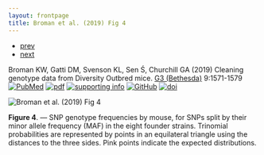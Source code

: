 ```yaml
---
layout: frontpage
title: Broman et al. (2019) Fig 4
---
```


<div class="navbar">
  <div class="navbar-inner">
      <ul class="nav">
          <li><a href="rqtl2_fig1.html">prev</a></li>
          <li><a href="samplemixups_fig7.html">next</a></li>
      </ul>
  </div>
</div>

Broman KW, Gatti DM, Svenson KL, Sen &#346;, Churchill GA (2019)
Cleaning genotype data from Diversity Outbred mice.
[G3 (Bethesda)](https://academic.oup.com/g3journal) 9:1571-1579
[![PubMed](../icons16/pubmed-icon.png)](https://www.ncbi.nlm.nih.gov/pubmed/30877082)
[![pdf](../icons16/pdf-icon.png)](../pdfs/broman2019_g3.pdf)
[![supporting info](../icons16/supp-icon.png)](https://doi.org/10.25387/g3.7848395)
[![GitHub](../icons16/github-icon.png)](https://github.com/kbroman/Paper_MPPdiag)
[![doi](../icons16/doi-icon.png)](https://doi.org/10.1534/g3.119.400165)

![Broman et al. (2019) Fig 4](../bigpublpics/mppdiag_fig4_lg.png)

**Figure 4**. &mdash; SNP genotype frequencies by mouse, for SNPs
split by their minor allele frequency (MAF) in the eight founder
strains. Trinomial probabilities are represented by points in an
equilateral triangle using the distances to the three sides. Pink
points indicate the expected distributions.
